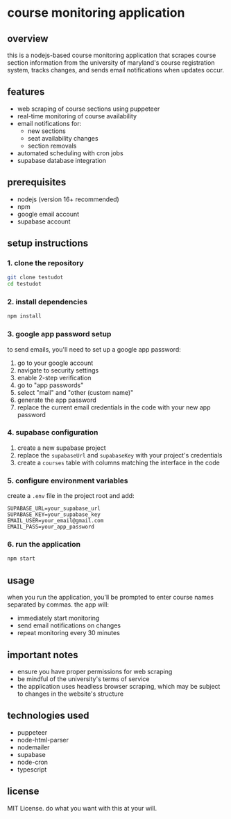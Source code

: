 # course monitoring application

## overview

this is a nodejs-based course monitoring application that scrapes course section information from the university of maryland's course registration system, tracks changes, and sends email notifications when updates occur.

## features

- web scraping of course sections using puppeteer
- real-time monitoring of course availability
- email notifications for:
  - new sections
  - seat availability changes
  - section removals
- automated scheduling with cron jobs
- supabase database integration

## prerequisites

- nodejs (version 16+ recommended)
- npm
- google email account
- supabase account

## setup instructions

### 1. clone the repository

```bash
git clone testudot
cd testudot
```

### 2. install dependencies

```bash
npm install
```

### 3. google app password setup

to send emails, you'll need to set up a google app password:

1. go to your google account
2. navigate to security settings
3. enable 2-step verification
4. go to "app passwords"
5. select "mail" and "other (custom name)"
6. generate the app password
7. replace the current email credentials in the code with your new app password

### 4. supabase configuration

1. create a new supabase project
2. replace the `supabaseUrl` and `supabaseKey` with your project's credentials
3. create a `courses` table with columns matching the interface in the code

### 5. configure environment variables

create a `.env` file in the project root and add:

```
SUPABASE_URL=your_supabase_url
SUPABASE_KEY=your_supabase_key
EMAIL_USER=your_email@gmail.com
EMAIL_PASS=your_app_password
```

### 6. run the application

```bash
npm start
```

## usage

when you run the application, you'll be prompted to enter course names separated by commas. the app will:

- immediately start monitoring
- send email notifications on changes
- repeat monitoring every 30 minutes

## important notes

- ensure you have proper permissions for web scraping
- be mindful of the university's terms of service
- the application uses headless browser scraping, which may be subject to changes in the website's structure

## technologies used

- puppeteer
- node-html-parser
- nodemailer
- supabase
- node-cron
- typescript

## license

MIT License. do what you want with this at your will.
